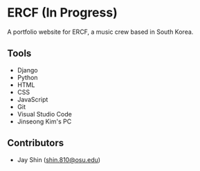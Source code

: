 # ERCF (In Progress)
A portfolio website for ERCF, a music crew based in South Korea. 


## Tools
- Django
- Python
- HTML
- CSS
- JavaScript
- Git
- Visual Studio Code
- Jinseong Kim's PC
## Contributors
- Jay Shin (shin.810@osu.edu)
